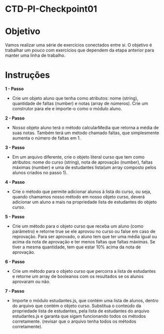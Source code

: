 # CTD-PI-Checkpoint01

# Objetivo
Vamos realizar uma série de exercícios conectados entre si. O objetivo é trabalhar um pouco com exercícios que dependem da etapa anterior para manter uma linha de trabalho.

# Instruções
**1 - Passo**
  - Crie um objeto aluno que tenha como atributos: nome (string), quantidade de faltas (number) e notas (array de números). Crie um construtor para ele e importe-o como o módulo aluno.

**2 - Passo**
  - Nosso objeto aluno terá o método calcularMedia que retorna a média de suas notas. Também terá um método chamado faltas, que simplesmente aumenta o número de faltas em 1.

**3 - Passo**
  - Em um arquivo diferente, crie o objeto literal curso que tem como atributos: nome do curso (string), nota de aprovação (number), faltas máximas (number) e uma  de estudantes lista(um array composto pelos alunos criados no passo 1).

**4 - Passo**
  - Crie o método que permite adicionar alunos à lista do curso, ou seja, quando chamamos nosso método em nosso objeto curso, deverá adicionar um aluno a mais na propriedade lista de estudantes do objeto curso.

**5 - Passo**
  - Crie um método para o objeto curso que receba um aluno (como parâmetro) e retorne true se ele aprovou no curso ou false em caso de reprovação. Para ser aprovado, o aluno tem que ter uma média igual ou acima da nota de aprovação  e ter menos faltas que faltas máximas. Se tiver a mesma quantidade, tem que estar 10% acima da nota de aprovação.

**6 - Passo**
  - Crie um método para o objeto curso que percorra a lista de estudantes e retorne um array de booleanos com os resultados se os alunos aprovaram ou não.

**7 - Passo**
  - Importe o módulo estudantes.js, que contém uma lista de alunos, dentro do arquivo que contém o objeto curso. Substitua o conteúdo da propriedade lista de estudantes, pela lista de estudantes do arquivo estudantes.js e garanta que sigam funcionando todos os métodos corretamente. (revisar que o arquivo tenha todos os métodos corretamente).
